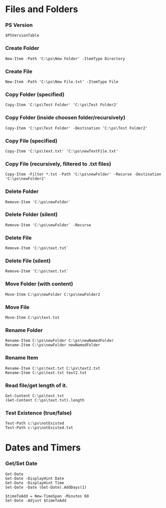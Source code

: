 # Files and Folders

### PS Version
```
$PSVersionTable
```
### Create Folder
```
New-Item -Path 'C:\ps\New Folder' -ItemType Directory
```
### Create File
```
New-Item -Path 'C:\ps\New File.txt' -ItemType File
```
### Copy Folder (specified)
```
Copy-Item 'C:\ps\Test Folder' 'C:\ps\Test Folder2'
```
### Copy Folder (inside choosen folder/recursively)
```
Copy-Item 'C:\ps\Test Folder' -Destination 'C:\ps\Test Folder2'
```
### Copy File (specified)
```
Copy-Item 'C:\ps\text.txt' 'C:\ps\newTextFile.txt'
```
### Copy File (recursively, filtered to .txt files)
```
Copy-Item -Filter *.txt -Path 'C:\ps\newFolder' -Recurse -Destination 'C:\ps\newFolder2'
```
### Delete Folder
```
Remove-Item 'C:\ps\newFolder`
```
### Delete Folder (silent)
```
Remove-Item 'C:\ps\newFolder` -Recurse
```
### Delete File
```
Remove-Item 'C:\ps\text.txt`
```
### Delete File (silent)
```
Remove-Item 'C:\ps\text.txt`
```
### Move Folder (with content)
```
Move-Item C:\ps\newFolder C:\ps\newFolder2
```
### Move File
```
Move-Item C:\ps\text.txt
```
### Rename Folder
```
Rename-Item C:\ps\newFolder C:\ps\newNamedFolder
Rename-Item C:\ps\newFolder newNamedFolder
```
### Rename Item
```
Rename-Item C:\ps\text.txt C:\ps\text2.txt
Rename-Item C:\ps\text.txt text2.txt
```
### Read file/get length of it.
```
Get-Content C:\ps\text.txt
(Get-Content C:\ps\text.txt).length
```
### Test Existence (true/false)
```
Test-Path c:\ps\notExisted
Test-Path c:\ps\notExisted.txt
```


# Dates and Timers

### Get/Set Date
```
Get-Date
Get-Date -DisplayHint Date
Get-Date -DisplayHint Time
Set-Date -Date (Get-Date).AddDays(1)

$timeToAdd = New-TimeSpan -Minutes 60
Set-Date -Adjust $timeToAdd
```




































